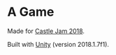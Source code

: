 # A Game

Made for [Castle Jam 2018](https://www.castlegamejam.com/).

Built with [Unity](https://unity3d.com/) (version 2018.1.7f1).